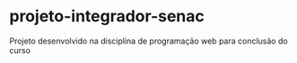 # projeto-integrador-senac
Projeto desenvolvido na disciplina de programação web para conclusão do curso
